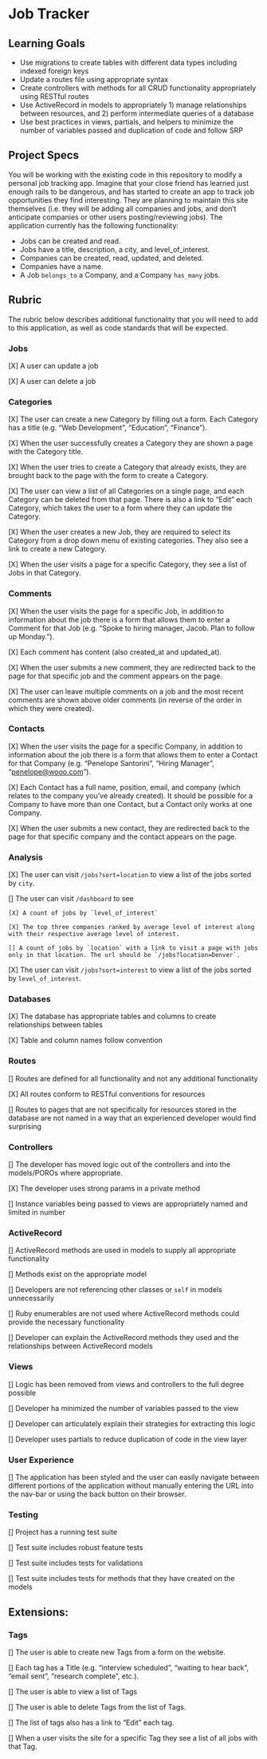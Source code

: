 # Job Tracker

## Learning Goals

* Use migrations to create tables with different data types including indexed foreign keys
* Update a routes file using appropriate syntax
* Create controllers with methods for all CRUD functionality appropriately using RESTful routes
* Use ActiveRecord in models to appropriately 1) manage relationships between resources, and 2) perform intermediate queries of a database
* Use best practices in views, partials, and helpers to minimize the number of variables passed and duplication of code and follow SRP

## Project Specs

You will be working with the existing code in this repository to modify a personal job tracking app. Imagine that your close friend has learned just enough rails to be dangerous, and has started to create an app to track job opportunities they find interesting. They are planning to maintain this site themselves (i.e. they will be adding all companies and jobs, and don’t anticipate companies or other users posting/reviewing jobs). The application currently has the following functionality:

* Jobs can be created and read.
* Jobs have a title, description, a city, and level_of_interest.
* Companies can be created, read, updated, and deleted.
* Companies have a name.
* A Job `belongs_to` a Company, and a Company `has_many` jobs.

## Rubric

The rubric below describes additional functionality that you will need to add to this application, as well as code standards that will be expected.

### Jobs

[X] A user can update a job

[X] A user can delete a job

### Categories

[X] The user can create a new Category by filling out a form. Each Category has a title (e.g. “Web Development”, “Education”, “Finance”).

[X] When the user successfully creates a Category they are shown a page with the Category title.

[X] When the user tries to create a Category that already exists, they are brought back to the page with the form to create a Category.

[X] The user can view a list of all Categories on a single page, and each Category can be deleted from that page. There is also a link to “Edit” each Category, which takes the user to a form where they can update the Category.

[X] When the user creates a new Job, they are required to select its Category from a drop down menu of existing categories. They also see a link to create a new Category.

[X] When the user visits a page for a specific Category, they see a list of Jobs in that Category.

### Comments

[X] When the user visits the page for a specific Job, in addition to information about the job there is a form that allows them to enter a Comment for that Job (e.g. “Spoke to hiring manager, Jacob. Plan to follow up Monday.”).

[X] Each comment has content (also created_at and updated_at).

[X] When the user submits a new comment, they are redirected back to the page for that specific job and the comment appears on the page.

[X] The user can leave multiple comments on a job and the most recent comments are shown above older comments (in reverse of the order in which they were created).

### Contacts

[X] When the user visits the page for a specific Company, in addition to information about the job there is a form that allows them to enter a Contact for that Company (e.g. “Penelope Santorini”, “Hiring Manager”, “penelope@wooo.com”).

[X] Each Contact has a full name, position, email, and company (which relates to the company you’ve already created). It should be possible for a Company to have more than one Contact, but a Contact only works at one Company.

[X] When the user submits a new contact, they are redirected back to the page for that specific company and the contact appears on the page.

### Analysis

[X] The user can visit `/jobs?sort=location` to view a list of the jobs sorted by `city`.

[] The user can visit `/dashboard` to see

    [X] A count of jobs by `level_of_interest`

    [X] The top three companies ranked by average level of interest along with their respective average level of interest.

    [] A count of jobs by `location` with a link to visit a page with jobs only in that location. The url should be `/jobs?location=Denver`.

[X] The user can visit `/jobs?sort=interest` to view a list of the jobs sorted by `level_of_interest`.

### Databases

[X] The database has appropriate tables and columns to create relationships between tables

[X] Table and column names follow convention

### Routes

[] Routes are defined for all functionality and not any additional functionality

[X] All routes conform to RESTful conventions for resources

[] Routes to pages that are not specifically for resources stored in the database are not named in a way that an experienced developer would find surprising

### Controllers

[] The developer has moved logic out of the controllers and into the models/POROs where appropriate.

[X] The developer uses strong params in a private method

[] Instance variables being passed to views are appropriately named and limited in number

### ActiveRecord

[] ActiveRecord methods are used in models to supply all appropriate functionality

[] Methods exist on the appropriate model

[] Developers are not referencing other classes or `self` in models unnecessarily

[] Ruby enumerables are not used where ActiveRecord methods could provide the necessary functionality

[] Developer can explain the ActiveRecord methods they used and the relationships between ActiveRecord models

### Views

[] Logic has been removed from views and controllers to the full degree possible

[] Developer ha minimized the number of variables passed to the view

[] Developer can articulately explain their strategies for extracting this logic

[] Developer uses partials to reduce duplication of code in the view layer

### User Experience

[] The application has been styled and the user can easily navigate between different portions of the application without manually entering the URL into the nav-bar or using the back button on their browser.

### Testing

[] Project has a running test suite

[] Test suite includes robust feature tests

[] Test suite includes tests for validations

[] Test suite includes tests for methods that they have created on the models

## Extensions:

### Tags

[] The user is able to create new Tags from a form on the website.

[] Each tag has a Title (e.g. “interview scheduled”, “waiting to hear back”, “email sent”, “research complete”, etc.).

[] The user is able to view a list of Tags

[] The user is able to delete Tags from the list of Tags.

[] The list of tags also has a link to “Edit” each tag.

[] When a user visits the site for a specific Tag they see a list of all jobs with that Tag.
